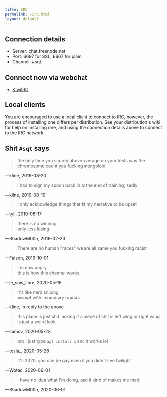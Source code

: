 ```yaml
---
title: IRC
permalink: /irc.html
layout: default
---
```


## Connection details

* Server: chat.freenode.net
* Port: 6697 for SSL, 6667 for plain
* Channel: #sqt

## Connect now via webchat

- [KiwiIRC](https://kiwiirc.com/client/irc.freenode.net/sqt)

## Local clients

You are encouraged to use a local client to connect to IRC, however, the
process of installing one differs per distribution. See your distribution's
wiki for help on installing one, and using the connection details above to
connect to the IRC network.

## Shit `#sqt` says

> the only time you scored above average on your tests was the chromosome count
> you fucking mongoloid  

—kline, 2019-08-20

> i had to sign my spoon back in at the end of training, sadly  

—kline, 2019-08-19

> I only acknowledge things that fit my narrative to be upset  

—tyil, 2019-08-17

> there is no winning  
> only less losing

—ShadowM00n, 2019-02-23

> There are no human "races" we are all same you fucking racist  

—Falson, 2019-10-01

> i'm now angry  
> this is how this channel works  

—je\_suis\_libre, 2020-05-19

> it's like nerd sniping  
> except with incendiary rounds  

—kline, in reply to the above

> this place is just shit. asking if a piece of shit is left wing or right wing
> is just a weird look  

—samcv, 2020-05-23

> bro i just type `apt install x` and it works lol  

—tesla\_, 2020-05-28

> it's 2020, you can be gay even if you didn't see twilight

—Wotac, 2020-06-01

> I have no idea what I'm doing, and it kind of makes me mad.

—ShadowM00n, 2020-06-01
